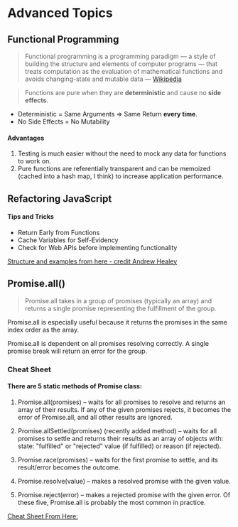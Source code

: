 # Advanced Topics

## Functional Programming
> Functional programming is a programming paradigm — a style of building the structure and elements of computer programs — that treats computation as the evaluation of mathematical functions and avoids changing-state and mutable data — [Wikipedia](https://en.wikipedia.org/wiki/Functional_programming)

> Functions are pure when they are **deterministic** and cause no **side effects**. 

-   Deterministic = Same Arguments => Same Return **every time**.
-   No Side Effects = No Mutability

#### Advantages
1. Testing is much easier without the need to mock any data for functions to work on.
2. Pure functions are referentially transparent and can be memoized (cached into a hash map, I think) to increase application performance. 

## Refactoring JavaScript
#### Tips and Tricks 
- Return Early from Functions
- Cache Variables for Self-Evidency
- Check for Web APIs before implementing functionality

[Structure and examples from here - credit Andrew Healey](https://dev.to/healeycodes/refactoring-javascript-for-performance-and-readability-with-examples-1hec)

## Promise.all()
> Promise.all takes in a group of promises (typically an array) and returns a single promise representing the fulfillment of the group.

Promise.all is especially useful because it returns the promises in the same index order as the array.

Promise.all is dependent on all promises resolving correctly. A single promise break will return an error for the group.

### Cheat Sheet 
#### There are 5 static methods of Promise class:

1. Promise.all(promises) – waits for all promises to resolve and returns an array of their results. If any of the given promises rejects, it becomes the error of Promise.all, and all other results are ignored.

2. Promise.allSettled(promises) (recently added method) – waits for all promises to settle and returns their results as an array of objects with:
state: "fulfilled" or "rejected"
value (if fulfilled) or reason (if rejected).

3. Promise.race(promises) – waits for the first promise to settle, and its result/error becomes the outcome.

4. Promise.resolve(value) – makes a resolved promise with the given value.

5. Promise.reject(error) – makes a rejected promise with the given error.
Of these five, Promise.all is probably the most common in practice.

[Cheat Sheet From Here:](https://javascript.info/promise-api)